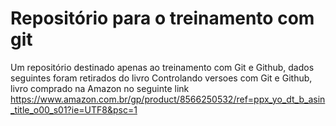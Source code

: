 # Repositório para o treinamento com git

Um repositório destinado apenas ao treinamento com Git e Github, dados seguintes foram retirados do livro Controlando versoes com Git e Github, livro comprado na Amazon no seguinte link https://www.amazon.com.br/gp/product/8566250532/ref=ppx_yo_dt_b_asin_title_o00_s01?ie=UTF8&psc=1

